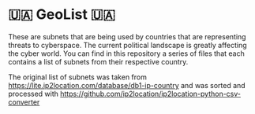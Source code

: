 # :ukraine: GeoList :ukraine: 
These are subnets that are being used by countries that are representing threats to cyberspace.
The current political landscape is greatly affecting the cyber world. 
You can find in this repository a series of files that each contains a list of subnets from their respective country.

The original list of subnets was taken from https://lite.ip2location.com/database/db1-ip-country
and was sorted and processed with https://github.com/ip2location/ip2location-python-csv-converter

